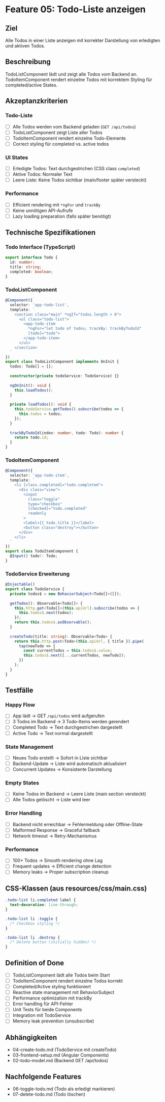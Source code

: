 # Feature 05: Todo-Liste anzeigen

## Ziel
Alle Todos in einer Liste anzeigen mit korrekter Darstellung von erledigten und aktiven Todos.

## Beschreibung
TodoListComponent lädt und zeigt alle Todos vom Backend an. TodoItemComponent rendert einzelne Todos mit korrektem Styling für completed/active States.

## Akzeptanzkriterien

### Todo-Liste
- [ ] Alle Todos werden vom Backend geladen (`GET /api/todos`)
- [ ] TodoListComponent zeigt Liste aller Todos
- [ ] TodoItemComponent rendert einzelne Todo-Elemente
- [ ] Correct styling für completed vs. active todos

### UI States
- [ ] Erledigte Todos: Text durchgestrichen (CSS class `completed`)
- [ ] Aktive Todos: Normaler Text
- [ ] Leere Liste: Keine Todos sichtbar (main/footer später versteckt)

### Performance
- [ ] Efficient rendering mit `*ngFor` und `trackBy`
- [ ] Keine unnötigen API-Aufrufe
- [ ] Lazy loading preparation (falls später benötigt)

## Technische Spezifikationen

### Todo Interface (TypeScript)
```typescript
export interface Todo {
  id: number;
  title: string;
  completed: boolean;
}
```

### TodoListComponent
```typescript
@Component({
  selector: 'app-todo-list',
  template: `
    <section class="main" *ngIf="todos.length > 0">
      <ul class="todo-list">
        <app-todo-item 
          *ngFor="let todo of todos; trackBy: trackByTodoId"
          [todo]="todo">
        </app-todo-item>
      </ul>
    </section>
  `
})
export class TodoListComponent implements OnInit {
  todos: Todo[] = [];
  
  constructor(private todoService: TodoService) {}
  
  ngOnInit(): void {
    this.loadTodos();
  }
  
  private loadTodos(): void {
    this.todoService.getTodos().subscribe(todos => {
      this.todos = todos;
    });
  }
  
  trackByTodoId(index: number, todo: Todo): number {
    return todo.id;
  }
}
```

### TodoItemComponent
```typescript
@Component({
  selector: 'app-todo-item',
  template: `
    <li [class.completed]="todo.completed">
      <div class="view">
        <input 
          class="toggle" 
          type="checkbox" 
          [checked]="todo.completed"
          readonly
        >
        <label>{{ todo.title }}</label>
        <button class="destroy"></button>
      </div>
    </li>
  `
})
export class TodoItemComponent {
  @Input() todo!: Todo;
}
```

### TodoService Erweiterung
```typescript
@Injectable()
export class TodoService {
  private todos$ = new BehaviorSubject<Todo[]>([]);
  
  getTodos(): Observable<Todo[]> {
    this.http.get<Todo[]>(this.apiUrl).subscribe(todos => {
      this.todos$.next(todos);
    });
    return this.todos$.asObservable();
  }
  
  createTodo(title: string): Observable<Todo> {
    return this.http.post<Todo>(this.apiUrl, { title }).pipe(
      tap(newTodo => {
        const currentTodos = this.todos$.value;
        this.todos$.next([...currentTodos, newTodo]);
      })
    );
  }
}
```

## Testfälle

### Happy Flow
- [ ] App lädt → GET `/api/todos` wird aufgerufen
- [ ] 3 Todos im Backend → 3 Todo-Items werden gerendert
- [ ] Completed Todo → Text durchgestrichen dargestellt
- [ ] Active Todo → Text normal dargestellt

### State Management
- [ ] Neues Todo erstellt → Sofort in Liste sichtbar
- [ ] Backend-Update → Liste wird automatisch aktualisiert
- [ ] Concurrent Updates → Konsistente Darstellung

### Empty States
- [ ] Keine Todos im Backend → Leere Liste (main section versteckt)
- [ ] Alle Todos gelöscht → Liste wird leer

### Error Handling
- [ ] Backend nicht erreichbar → Fehlermeldung oder Offline-State
- [ ] Malformed Response → Graceful fallback
- [ ] Network timeout → Retry-Mechanismus

### Performance
- [ ] 100+ Todos → Smooth rendering ohne Lag
- [ ] Frequent updates → Efficient change detection
- [ ] Memory leaks → Proper subscription cleanup

## CSS-Klassen (aus resources/css/main.css)
```css
.todo-list li.completed label {
  text-decoration: line-through;
}

.todo-list li .toggle {
  /* Checkbox styling */
}

.todo-list li .destroy {
  /* Delete button (initially hidden) */
}
```

## Definition of Done
- [ ] TodoListComponent lädt alle Todos beim Start
- [ ] TodoItemComponent rendert einzelne Todos korrekt
- [ ] Completed/Active styling funktioniert
- [ ] Reactive state management mit BehaviorSubject
- [ ] Performance optimization mit trackBy
- [ ] Error handling für API-Fehler
- [ ] Unit Tests für beide Components
- [ ] Integration mit TodoService
- [ ] Memory leak prevention (unsubscribe)

## Abhängigkeiten
- 04-create-todo.md (TodoService mit createTodo)
- 03-frontend-setup.md (Angular Components)
- 02-todo-model.md (Backend GET /api/todos)

## Nachfolgende Features
- 06-toggle-todo.md (Todo als erledigt markieren)
- 07-delete-todo.md (Todo löschen)